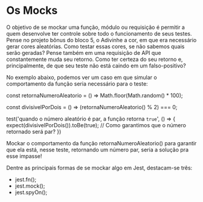 # Os Mocks
O objetivo de se mockar uma função, módulo ou requisição é permitir a quem desenvolve ter controle sobre todo o funcionamento de seus testes. Pense no projeto bônus do bloco 5, o Adivinhe a cor, em que era necessário gerar cores aleatórias. Como testar essas cores, se não sabemos quais serão geradas? Pense também em uma requisição de API que constantemente muda seu retorno. Como ter certeza do seu retorno e, principalmente, de que seu teste não está caindo em um falso-positivo?

No exemplo abaixo, podemos ver um caso em que simular o comportamento da função seria necessário para o teste:

const retornaNumeroAleatorio = () => Math.floor(Math.random() * 100);

const divisivelPorDois = () => (retornaNumeroAleatorio() % 2) === 0;

test('quando o número aleatório é par, a função retorna `true`', () => {
  expect(divisivelPorDois()).toBe(true); // Como garantimos que o número retornado será par?
})

Mockar o comportamento da função retornaNumeroAleatorio() para garantir que ela está, nesse teste, retornando um número par, seria a solução pra esse impasse!

Dentre as principais formas de se mockar algo em Jest, destacam-se três:
- jest.fn();
- jest.mock();
- jest.spyOn();
